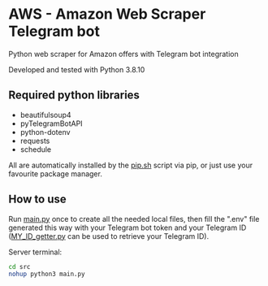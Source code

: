 # AWS - Amazon Web Scraper Telegram bot

Python web scraper for Amazon offers with Telegram bot integration

Developed and tested with Python 3.8.10


## Required python libraries

- beautifulsoup4
- pyTelegramBotAPI
- python-dotenv
- requests
- schedule

All are automatically installed by the [pip.sh](pip.sh) script via pip, or just use your favourite package manager.


## How to use

Run [main.py](src/main.py) once to create all the needed local files, then fill the ".env" file generated this way with your Telegram bot token and your Telegram ID ([MY_ID_getter.py](src/MY_ID_getter.py) can be used to retrieve your Telegram ID).

Server terminal:
```sh
cd src
nohup python3 main.py
```
